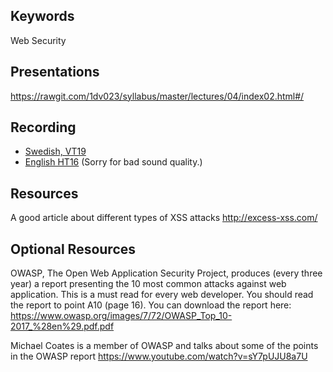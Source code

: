 ## Keywords
Web Security

## Presentations
https://rawgit.com/1dv023/syllabus/master/lectures/04/index02.html#/

## Recording
* [Swedish, VT19](https://youtu.be/FhsQ_fSLiC0?t=888)
* [English HT16](https://youtu.be/_l9hb4lv84E?t=115) (Sorry for bad sound quality.)

## Resources

A good article about different types of XSS attacks
http://excess-xss.com/

## Optional Resources
OWASP, The Open Web Application Security Project, produces (every three year) a report presenting the 10 most common attacks against web application. This is a must read for every web developer. You should read the report to point A10 (page 16). You can download the report here: https://www.owasp.org/images/7/72/OWASP_Top_10-2017_%28en%29.pdf.pdf

Michael Coates is a member of OWASP and talks about some of the points in the OWASP report
https://www.youtube.com/watch?v=sY7pUJU8a7U